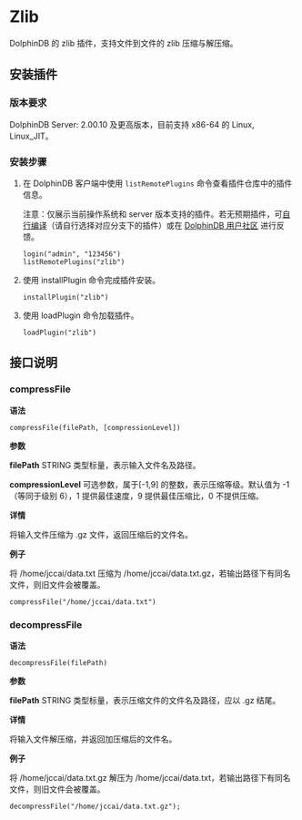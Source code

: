 # Zlib

DolphinDB 的 zlib 插件，支持文件到文件的 zlib 压缩与解压缩。

## 安装插件

### 版本要求

DolphinDB Server: 2.00.10 及更高版本，目前支持 x86-64 的 Linux, Linux\_JIT。

### 安装步骤

1. 在 DolphinDB 客户端中使用 `listRemotePlugins` 命令查看插件仓库中的插件信息。

   注意：仅展示当前操作系统和 server 版本支持的插件。若无预期插件，可[自行编译](https://gitee.com/dolphindb/DolphinDBPlugin)（请自行选择对应分支下的插件）或在 [DolphinDB 用户社区](https://ask.dolphindb.cn/) 进行反馈。

   ```
   login("admin", "123456")
   listRemotePlugins("zlib")
   ```
2. 使用 installPlugin 命令完成插件安装。

   ```
   installPlugin("zlib")
   ```
3. 使用 loadPlugin 命令加载插件。

   ```
   loadPlugin("zlib")
   ```

## 接口说明

### compressFile

**语法**

```
compressFile(filePath, [compressionLevel])
```

**参数**

**filePath** STRING 类型标量，表示输入文件名及路径。

**compressionLevel** 可选参数，属于[-1,9] 的整数，表示压缩等级。默认值为 -1（等同于级别 6），1 提供最佳速度，9 提供最佳压缩比，0 不提供压缩。

**详情**

将输入文件压缩为 .gz 文件，返回压缩后的文件名。

**例子**

将 /home/jccai/data.txt 压缩为 /home/jccai/data.txt.gz，若输出路径下有同名文件，则旧文件会被覆盖。

```
compressFile("/home/jccai/data.txt")
```

### decompressFile

**语法**

```
decompressFile(filePath)
```

**参数**

**filePath** STRING 类型标量，表示压缩文件的文件名及路径，应以 .gz 结尾。

**详情**

将输入文件解压缩，并返回加压缩后的文件名。

**例子**

将 /home/jccai/data.txt.gz 解压为 /home/jccai/data.txt，若输出路径下有同名文件，则旧文件会被覆盖。

```
decompressFile("/home/jccai/data.txt.gz");
```

